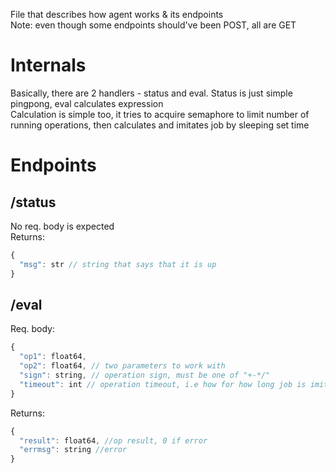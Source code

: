 File that describes how agent works & its endpoints<br>
Note: even though some endpoints should've been POST, all are GET
# Internals
Basically, there are 2 handlers - status and eval. Status is just simple pingpong, eval calculates expression<br>
Calculation is simple too, it tries to acquire semaphore to limit number of running operations, then calculates and imitates job by sleeping set time

# Endpoints
## /status
No req. body is expected<br>
Returns:
```js
{
  "msg": str // string that says that it is up
}
```
## /eval
Req. body:
```js
{
  "op1": float64,
  "op2": float64, // two parameters to work with
  "sign": string, // operation sign, must be one of "+-*/"
  "timeout": int // operation timeout, i.e how for how long job is imitated
}
```
Returns:
```js
{
  "result": float64, //op result, 0 if error
  "errmsg": string //error
}
```

